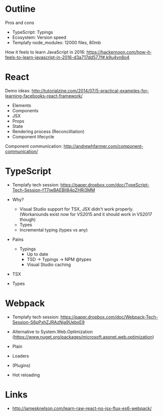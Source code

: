 # Outline

Pros and cons

- TypeScript: Typings
- Ecosystem: Version speed
- Templafy node_modules: 12000 files, 80mb

How it feels to learn JavaScript in 2016: https://hackernoon.com/how-it-feels-to-learn-javascript-in-2016-d3a717dd577f#.k9u4vn8o4

# React

Demo ideas: http://tutorialzine.com/2014/07/5-practical-examples-for-learning-facebooks-react-framework/

- Elements
- Components
- JSX
- Props
- State
- Rendering process (Reconcilliation)
- Component lifecycle

Component communication: http://andrewhfarmer.com/component-communication/

# TypeScript

- Templafy tech session: https://paper.dropbox.com/doc/TypeScript-Tech-Session-fT7iwBAEBII84pZHRj3MM

- Why? 
    - Visual Studio support for TSX, JSX didn't work properly. (Workarounds exist now for VS2015 and it should work in VS2017 though)
    - Types
    - Incremental typing (types vs any)

- Pains
    - Typings
        - Up to date
        - TSD -> Typings -> NPM @types
        - Visual Studio caching        

- TSX
- Types


# Webpack

- Templafy tech session: https://paper.dropbox.com/doc/Webpack-Tech-Session-S6pPxhZJRAzNja9UebxE9

- Alternative to System.Web.Optimization (https://www.nuget.org/packages/microsoft.aspnet.web.optimization)

- Plain
- Loaders
- (Plugins)
- Hot reloading


# Links

- http://jamesknelson.com/learn-raw-react-no-jsx-flux-es6-webpack/